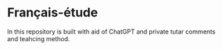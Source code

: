 # Français-étude

In this repository is built with aid of ChatGPT and private tutar comments and teahcing method.


